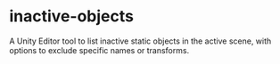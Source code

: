 # inactive-objects
A Unity Editor tool to list inactive static objects in the active scene, with options to exclude specific names or transforms.
